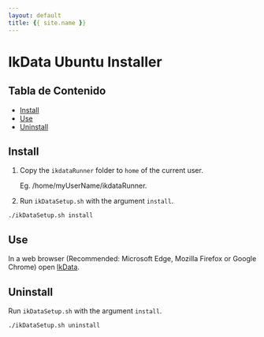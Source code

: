 ```yaml
---
layout: default
title: {{ site.name }}
---
```

<!-- markdownlint-disable headings -->
<!-- markdownlint-disable no-inline-html -->

# IkData Ubuntu Installer <!-- omit in toc -->

<div class="toc" markdown="1">

## Tabla de Contenido<!-- omit in toc -->

- [Install](#install)
- [Use](#use)
- [Uninstall](#uninstall)

</div>

## Install

1. Copy the `ikdataRunner` folder to `home` of the current user.

    Eg. /home/myUserName/ikdataRunner.

2. Run `ikDataSetup.sh` with the argument `install`.

````shell
./ikDataSetup.sh install
````

## Use

In a web browser (Recommended: Microsoft Edge, Mozilla Firefox or Google Chrome) open [IkData](http://localhost:8023).

## Uninstall

Run `ikDataSetup.sh` with the argument `install`.

````shell
./ikDataSetup.sh uninstall
````
